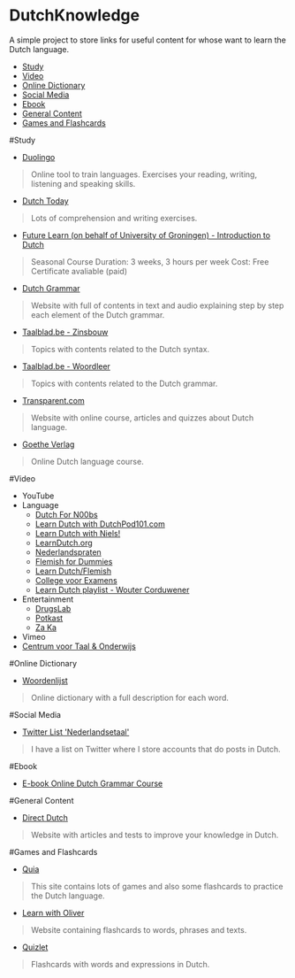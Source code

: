 # DutchKnowledge

A simple project to store links for useful content for whose want to learn the Dutch language.

<!-- toc -->
* [Study](#Study)
* [Video](#Video)
* [Online Dictionary](#Online-dictionary)
* [Social Media](#social-media)
* [Ebook](#ebook)
* [General Content](#general-content)
* [Games and Flashcards](#games-and-flashcards)
<!-- toc stop -->

#Study
* [Duolingo](https://www.duolingo.com/course/nl-NL/en/Learn-Dutch-Online)
> Online tool to train languages. Exercises your reading, writing, listening and speaking skills.

* [Dutch Today](http://www.dutchtoday.com/)
> Lots of comprehension and writing exercises.

* [Future Learn (on behalf of University of Groningen) - Introduction to Dutch](https://www.futurelearn.com/courses/dutch)
> Seasonal Course
> Duration: 3 weeks, 3 hours per week
> Cost: Free
> Certificate avaliable (paid)

* [Dutch Grammar](http://www.dutchgrammar.com/en/?n=Grammar/DutchGrammar)
> Website with full of contents in text and audio explaining step by step each element of the Dutch grammar.

* [Taalblad.be - Zinsbouw](http://www.taalblad.be/zinsbouw)
> Topics with contents related to the Dutch syntax. 

* [Taalblad.be - Woordleer](http://www.taalblad.be/woordleer)
> Topics with contents related to the Dutch grammar. 

* [Transparent.com](http://www.transparent.com/learn-dutch//)
> Website with online course, articles and quizzes about Dutch language.

* [Goethe Verlag](http://www.goethe-verlag.com/learn-dutch-online.html)
> Online Dutch language course. 

#Video
* YouTube
 * Language
    * [Dutch For N00bs](https://www.youtube.com/channel/UCzvus5I2fyRns04E6ivBftg)
    * [Learn Dutch with DutchPod101.com](https://www.youtube.com/channel/UCY0BCa9cKhn-V1W52ALrR5Q)
    * [Learn Dutch with Niels!](https://www.youtube.com/channel/UCJ6AbMVnu9sBVraT6tLDmDA)
    * [LearnDutch.org](https://www.youtube.com/channel/UC2IYiaH8iDXjJHblQIYPAyw)
    * [Nederlandspraten](https://www.youtube.com/channel/UCiZCD7i0IDoeGA97Ifp5cSw)
    * [Flemish for Dummies](https://www.youtube.com/channel/UCmJU9HnrxqIKOBKD96FPNmQ)
    * [Learn Dutch/Flemish](https://www.youtube.com/channel/UC7PuHIsZ3PQHWMDXS8pyDcw)
    * [College voor Examens](https://www.youtube.com/user/CollegevoorExamens)
    * [Learn Dutch playlist - Wouter Corduwener](https://www.youtube.com/playlist?list=PLwQq8rc0T_HF2ba_qFdMHhxHZKIl7he_n)
 * Entertainment
    * [DrugsLab](https://www.youtube.com/channel/UCvRQKXtIGcK1yEnQ4Te8hWQ)
    * [Potkast](https://www.youtube.com/channel/UCxGrSxHd5mnWX2xyadO8iPg)
    * [Za Ka](https://www.youtube.com/channel/UCmtBbGtobfeWoHtDnbY9-kw)
* Vimeo
 * [Centrum voor Taal & Onderwijs](https://vimeo.com/user9451303)

#Online Dictionary
* [Woordenlijst](http://woordenlijst.org/)

> Online dictionary with a full description for each word.

#Social Media
* [Twitter List 'Nederlandsetaal'](https://twitter.com/FelipeMX/lists/NederlandseTaal)

> I have a list on Twitter where I store accounts that do posts in Dutch.

#Ebook
* [E-book Online Dutch Grammar Course](http://www.dutchgrammar.com/en/?n=Downloads.01)

#General Content
* [Direct Dutch](http://www.directdutch.com/)

> Website with articles and tests to improve your knowledge in Dutch.

#Games and Flashcards
* [Quia](https://www.quia.com/pages/dutchatstandby.html)
> This site contains lots of games and also some flashcards to practice the Dutch language.


* [Learn with Oliver](https://www.learnwitholiver.com/dutch/)
> Website containing flashcards to words, phrases and texts.


* [Quizlet](https://quizlet.com/subject/dutch/)
> Flashcards with words and expressions in Dutch.
